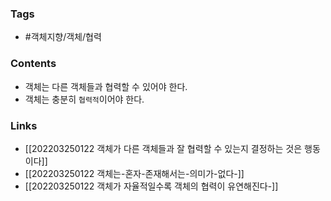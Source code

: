 ### Tags 
- #객체지향/객체/협력 


### Contents 
- 객체는 다른 객체들과 협력할 수 있어야 한다. 
- 객체는 충분히 `협력적`이어야 한다. 


### Links
- [[202203250122 객체가 다른 객체들과 잘 협력할 수 있는지 결정하는 것은 행동이다]]
- [[202203250122 객체는-혼자-존재해서는-의미가-없다-]]
- [[202203250122 객체가 자율적일수록 객체의 협력이 유연해진다-]]
